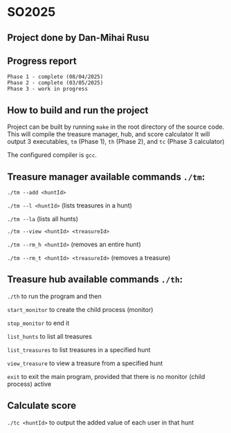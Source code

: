 # SO2025

## Project done by Dan-Mihai Rusu

## Progress report

    Phase 1 - complete (08/04/2025)
    Phase 2 - complete (03/05/2025)
    Phase 3 - work in progress

## How to build and run the project

Project can be built by running `make` in the root directory of the source code. This will compile the treasure manager, hub, and score calculator
It will output 3 executables, `tm` (Phase 1), `th` (Phase 2), and `tc` (Phase 3 calculator)

The configured compiler is `gcc`.

## Treasure manager available commands `./tm`:

`./tm --add <huntId>`

`./tm --l <huntId>`                     (lists treasures in a hunt)

`./tm --la`                             (lists all hunts)

`./tm --view <huntId> <treasureId>`

`./tm --rm_h <huntId>`                  (removes an entire hunt)

`./tm --rm_t <huntId> <treasureId>`     (removes a treasure)

## Treasure hub available commands `./th`:

`./th` to run the program and then

`start_monitor`         to create the child process (monitor)

`stop_monitor`          to end it

`list_hunts`            to list all treasures

`list_treasures`        to list treasures in a specified hunt

`view_treasure`         to view a treasure from a specified hunt

`exit`                  to exit the main program, provided that there is no monitor (child process) active

## Calculate score

`./tc <huntId>` to output the added value of each user in that hunt
